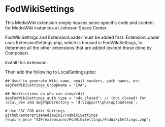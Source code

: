 FodWikiSettings
================

This MediaWiki extension simply houses some specific code and content for MediaWiki instances at Johnson Space Center.

FodWikiSettings and ExtensionLoader must be added first. ExtensionLoader uses ExtensionSettings.php, which is housed in FodWikiSettings, to determine all the other extensions that are added (except those done by Composer).

Install this extension.

Then add the following to LocalSettings.php:

```
## Used to generate Wiki name, email senders, path names, etc
$egFodWikiSettings_GroupName = "EVA";

## Restrictions on who can view/edit
$egFodWikiSettings_auth_type = "ndc_closed"; // (ndc_closed) for local_dev add $wgTmpDirectory = 'd:\Support\php\uploadtemp';

# Use JSC FOD Wiki Settings - github/enterprisemediawiki/FodWikiSettings
require_once "$IP/extensions/FodWikiSettings/FodWikiSettings.php";
```
